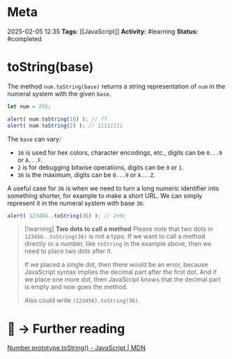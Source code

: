 # Meta
2025-02-05 12:35
**Tags:** [[JavaScript]]
**Activity:** #learning 
**Status:** #completed 

# toString(base)

The method `num.toString(base)` returns a string representation of `num` in the numeral system with the given `base`.

```JavaScript title:example.js
let num = 255;

alert( num.toString(16) ); // ff
alert( num.toString(2) ); // 11111111
```

The `base` can vary:
- `16` is used for hex colors, character encodings, etc., digits can be `0...9` or `A...F`.
- `2` is for debugging bitwise operations, digits can be `0` or `1`.
- `36` is the maximum, digits can be `0...9` or `A...Z`.

A useful case for `36` is when we need to turn a long numeric identifier into something shorter, for example to make a short URL. We can simply represent it in the numeral system with base `36`:
```JavaScript title:example.js
alert( 123456..toString(36) ); // 2n9c
```

> [!warning] **Two dots to call a method**
> Please note that two dots in `123456..toString(36)` is not a typo. If we want to call a method directly or a number, like `toString` in the example above, then we need to place two dots after it.
> 
> If we placed a single dot, then there would be an error, because JavaScript syntax implies the decimal part after the first dot. And if we place one more dot, then JavaScript knows that the decimal part is empty and now goes the method.
> 
> Also could write `(123456).toString(36)`.

# 📑 → Further reading
[Number.prototype.toString() - JavaScript | MDN](https://developer.mozilla.org/en-US/docs/Web/JavaScript/Reference/Global_Objects/Number/toString)

